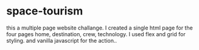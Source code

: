 # space-tourism
this a multiple page website challange.
I created a single html page for the four pages home, destination, crew, technology.
I used flex and grid for styling.
and vanilla javascript for the action..




